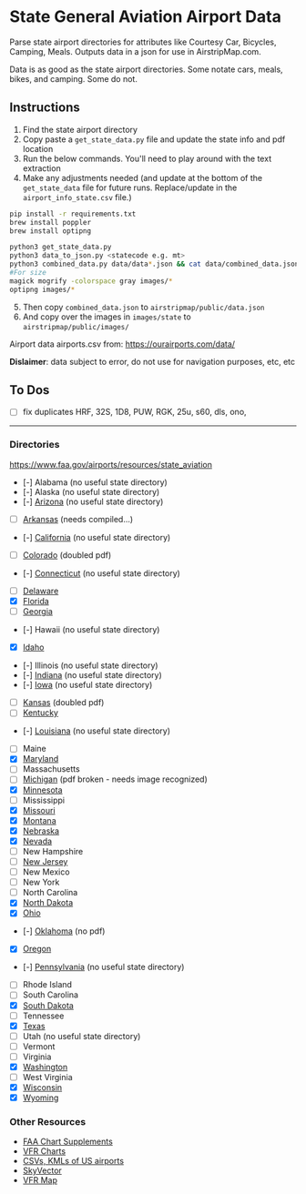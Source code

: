 # State General Aviation Airport Data

Parse state airport directories for attributes like Courtesy Car, Bicycles, Camping, Meals. Outputs data in a json for use in AirstripMap.com.

Data is as good as the state airport directories. Some notate cars, meals, bikes, and camping. Some do not.

## Instructions

1. Find the state airport directory
2. Copy paste a `get_state_data.py` file and update the state info and pdf location
3. Run the below commands. You'll need to play around with the text extraction
4. Make any adjustments needed (and update at the bottom of the `get_state_data` file for future runs. Replace/update in the `airport_info_state.csv` file.)

```sh
pip install -r requirements.txt
brew install poppler
brew install optipng

python3 get_state_data.py
python3 data_to_json.py <statecode e.g. mt>
python3 combined_data.py data/data*.json && cat data/combined_data.json | pbcopy
#For size
magick mogrify -colorspace gray images/*
optipng images/*
```

5. Then copy `combined_data.json` to `airstripmap/public/data.json`
6. And copy over the images in `images/state` to `airstripmap/public/images/`

Airport data airports.csv from: https://ourairports.com/data/ 

**Dislaimer**: data subject to error, do not use for navigation purposes, etc, etc

## To Dos

- [ ] fix duplicates HRF, 32S, 1D8, PUW, RGK, 25u, s60, dls, ono, 

----
### Directories

https://www.faa.gov/airports/resources/state_aviation

- [-] Alabama (no useful state directory)
- [-] Alaska (no useful state directory)
- [-] [Arizona](https://azdot.gov/planning/airport-development/airports) (no useful state directory)
- [ ] [Arkansas](https://fly.arkansas.gov/airport-info.html) (needs compiled...)
- [-] [California](https://dot.ca.gov/programs/transportation-planning/division-of-transportation-planning/aeronautics) (no useful state directory)
- [ ] [Colorado](https://www.codot.gov/programs/aeronautics/Periodicals/colorado-airport-directory) (doubled pdf)
- [-] [Connecticut](https://ctairports.org/airports/)  (no useful state directory)
- [ ] [Delaware](https://deldot.gov/Programs/airports/pdfs/de_airport_directory_2009_2010.pdf)
- [x] [Florida](https://fdotwww.blob.core.windows.net/sitefinity/docs/default-source/topics/2019_directory.pdf)
- [ ] [Georgia](https://www.dot.ga.gov/InvestSmart/Aviation/AirportAid/AirportDirectory.pdf)
- [-] Hawaii (no useful state directory)
- [x] [Idaho](https://itd.idaho.gov/aero/)
- [-] Illinois (no useful state directory)
- [-] [Indiana](https://www.in.gov/indot/multimodal/aviation/indiana-public-use-airports/) (no useful state directory)
- [-] [Iowa](https://iowadot.gov/aviation/airport-information) (no useful state directory)
- [ ] [Kansas](https://www.ksdot.gov/Assets/wwwksdotorg/bureaus/divAviation/pdf/AirportDir.pdf) (doubled pdf)
- [ ] [Kentucky](https://transportation.ky.gov/aviation/documents/airport-directory.pdf)
- [-] [Louisiana](https://wwwapps.dotd.la.gov/multimodal/aviation/airportdirectory.aspx) (no useful state directory)
- [ ] Maine
- [x] [Maryland](https://marylandregionalaviation.aero/publications/)
- [ ] Massachusetts
- [ ] [Michigan](https://www.michigan.gov/mdot/travel/mobility/aeronautics/airports) (pdf broken - needs image recognized)
- [x] [Minnesota](https://www.dot.state.mn.us/aero/airportdirectory/index.html)
- [ ] Mississippi
- [x] [Missouri](https://www.modot.org/aviation-publications)
- [x] [Montana](https://www.mdt.mt.gov/aviation/airports.aspx)
- [x] [Nebraska](https://govdocs.nebraska.gov/epubs/A4000/D001.html)
- [x] [Nevada](https://www.dot.nv.gov/mobility/aviation/airport-directory)
- [ ] New Hampshire
- [ ] [New Jersey](https://www.nj.gov/transportation/freight/aviation/documents/NJDOTAirportDirectory.pdf)
- [ ] New Mexico
- [ ] New York
- [ ] North Carolina
- [x] [North Dakota](https://aero.nd.gov/publications/)
- [x] [Ohio](https://www.transportation.ohio.gov/programs/aviation/airports/airport-directory)
- [-] [Oklahoma](https://oklahoma.gov/aerospace/airports/find-an-airport.html) (no pdf)
- [x] [Oregon](https://www.oregon.gov/aviation/Pages/Reports.aspx)
- [-] [Pennsylvania](https://www.penndot.pa.gov/TravelInPA/airports-pa/Pages/default.aspx)  (no useful state directory)
- [ ] Rhode Island
- [ ] South Carolina
- [x] [South Dakota](https://dot.sd.gov/transportation/aviation/airport-information)
- [ ] Tennessee
- [x] [Texas](https://ftp.dot.state.tx.us/pub/txdot-info/avn/airport-directory-list.pdf)
- [ ] Utah  (no useful state directory)
- [ ] Vermont
- [ ] Virginia
- [x] [Washington](https://wsdot.wa.gov/engineering-standards/all-manuals-and-standards/manuals/airport-guide)
- [ ] West Virginia
- [x] [Wisconsin](https://wisconsindot.gov/Pages/travel/air/airport-info/arptdir-city.aspx)
- [x] [Wyoming](https://www.dot.state.wy.us/home/aeronautics.html)

### Other Resources
- [FAA Chart Supplements](https://www.faa.gov/air_traffic/flight_info/aeronav/digital_products/dafd/)
- [VFR Charts](https://www.faa.gov/air_traffic/flight_info/aeronav/digital_products/vfr/)
- [CSVs, KMLs of US airports](https://hub.arcgis.com/documents/f74df2ed82ba4440a2059e8dc2ec9a5d/explore)
- [SkyVector](https://skyvector.com/)
- [VFR Map](https://vfrmap.com/)